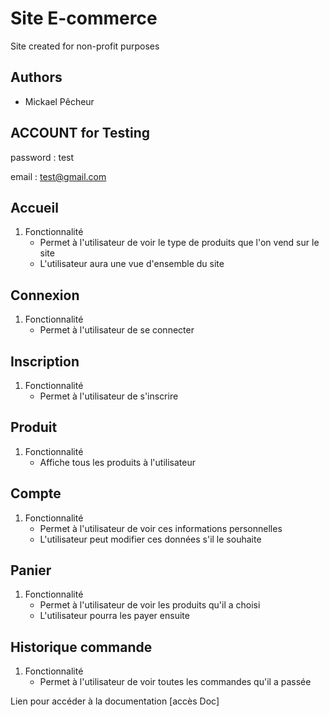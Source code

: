 # Site E-commerce
Site created for non-profit purposes 

## Authors
- Mickael Pêcheur

## ACCOUNT for Testing
password : test

email : test@gmail.com

## Accueil
1. Fonctionnalité 
   - Permet à l'utilisateur de voir le type de produits que l'on vend sur le site
   - L'utilisateur aura une vue d'ensemble du site  

## Connexion
1. Fonctionnalité 
   - Permet à l'utilisateur de se connecter 

## Inscription
1. Fonctionnalité 
   - Permet à l'utilisateur de s'inscrire 

## Produit
1. Fonctionnalité 
   - Affiche tous les produits à l'utilisateur

## Compte
1. Fonctionnalité 
   - Permet à l'utilisateur de voir ces informations personnelles  
   - L'utilisateur peut modifier ces données s'il le souhaite

## Panier
1. Fonctionnalité 
   - Permet à l'utilisateur de voir les produits qu'il a choisi
   - L'utilisateur pourra les payer ensuite

## Historique commande
1. Fonctionnalité 
   - Permet à l'utilisateur de voir toutes les commandes qu'il a passée
 
Lien pour accéder à la documentation
[accès Doc]


